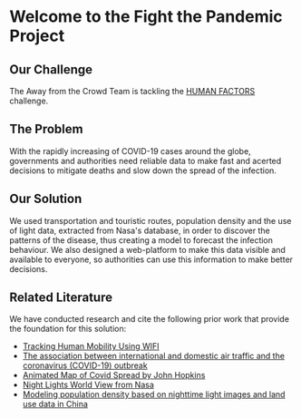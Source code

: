 # Welcome to the Fight the Pandemic Project

## Our Challenge

The Away from the Crowd Team is tackling the [HUMAN FACTORS](https://covid19.spaceappschallenge.org/challenges/covid-challenges/human-factors/details) challenge.

## The Problem

With the rapidly increasing of COVID-19 cases around the globe, governments and authorities need reliable data to make fast and acerted decisions to mitigate deaths and slow down the spread of the infection. 

## Our Solution

We used transportation and touristic routes, population density and the use of light data, extracted from Nasa's database, in order to discover the patterns of the disease, thus creating a model to forecast the infection behaviour. We also designed a web-platform to make this data visible and available to everyone, so authorities can use this information to make better decisions.

## Related Literature

We have conducted research and cite the following prior work that provide the foundation for this solution:
* [Tracking Human Mobility Using WIFI](https://journals.plos.org/plosone/article?id=10.1371/journal.pone.0130824)
* [The association between international and domestic air traffic and the coronavirus (COVID-19) outbreak](https://www.sciencedirect.com/science/article/pii/S1684118220300864)
* [Animated Map of Covid Spread by John Hopkins](https://coronavirus.jhu.edu/data/animated-world-map)
* [Night Lights World View from Nasa](https://worldview.earthdata.nasa.gov/?t=2020-03-06-T18%3A00%3A00Z&l=Reference_Features,Reference_Labels,VIIRS_SNPP_DayNightBand_ENCC,Coastlines(hidden),VIIRS_SNPP_CorrectedReflectance_TrueColor,MODIS_Aqua_CorrectedReflectance_TrueColor(hidden),MODIS_Terra_CorrectedReflectance_TrueColor(hidden))
* [Modeling population density based on nighttime light images and land use data in China](https://www.researchgate.net/publication/322191952_Modeling_population_density_based_on_nighttime_light_images_and_land_use_data_in_China)


